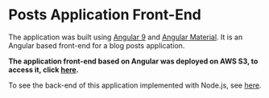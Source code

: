 # Posts Application Front-End

The application was built using [Angular 9](https://angular.io/) and [Angular Material](https://material.angular.io/). It is an Angular based front-end for a blog posts application. 

**The application front-end based on Angular was deployed on AWS S3, to access it, click [here](http://angular-posts.s3-website.eu-west-2.amazonaws.com/).**

To see the back-end of this application implemented with Node.js, see [here](https://github.com/gaetanBloch/nodejs-posts).
